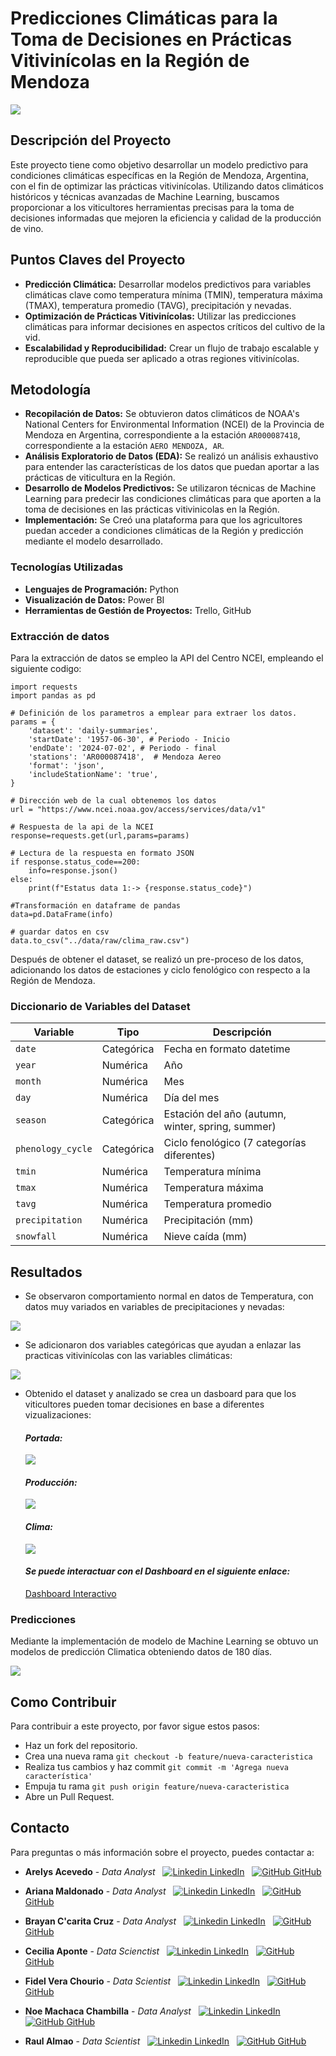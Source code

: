 # **Predicciones Climáticas para la Toma de Decisiones en Prácticas Vitivinícolas en la Región de Mendoza**

<img src="reports/figures/mendoza_vineyard.png">

## **Descripción del Proyecto**
Este proyecto tiene como objetivo desarrollar un modelo predictivo para condiciones climáticas específicas en la Región de Mendoza, Argentina, con el fin de optimizar las prácticas vitivinícolas. Utilizando datos climáticos históricos y técnicas avanzadas de Machine Learning, buscamos proporcionar a los viticultores herramientas precisas para la toma de decisiones informadas que mejoren la eficiencia y calidad de la producción de vino.

## **Puntos Claves del Proyecto**
- **Predicción Climática:** Desarrollar modelos predictivos para variables climáticas clave como temperatura mínima (TMIN), temperatura máxima (TMAX), temperatura promedio (TAVG), precipitación y nevadas.
- **Optimización de Prácticas Vitivinícolas:** Utilizar las predicciones climáticas para informar decisiones en aspectos críticos del cultivo de la vid.
- **Escalabilidad y Reproducibilidad:** Crear un flujo de trabajo escalable y reproducible que pueda ser aplicado a otras regiones vitivinícolas.

## **Metodología**
- **Recopilación de Datos:** Se obtuvieron datos climáticos de NOAA's National Centers for Environmental Information (NCEI) de la Provincia de Mendoza en Argentina, correspondiente a la estación `AR000087418`, correspondiente a la estación `AERO MENDOZA, AR`.
- **Análisis Exploratorio de Datos (EDA):** Se realizó un análisis exhaustivo para entender las características de los datos que puedan aportar a las prácticas de viticultura en la Región.
- **Desarrollo de Modelos Predictivos:** Se utilizaron técnicas de Machine Learning para predecir las condiciones climáticas para que aporten a la toma de decisiones en las prácticas vitivinicolas en la Región.
- **Implementación:** Se Creó una plataforma para que los agricultores puedan acceder a condiciones climáticas de la Región y predicción mediante el modelo desarrollado.

### **Tecnologías Utilizadas**
- **Lenguajes de Programación:** Python
- **Visualización de Datos:** Power BI
- **Herramientas de Gestión de Proyectos:** Trello, GitHub

### **Extracción de datos**
Para la extracción de datos se empleo la API del Centro NCEI, empleando el siguiente codigo:
```
import requests
import pandas as pd

# Definición de los parametros a emplear para extraer los datos.
params = {
    'dataset': 'daily-summaries',
    'startDate': '1957-06-30', # Periodo - Inicio
    'endDate': '2024-07-02', # Periodo - final
    'stations': 'AR000087418',  # Mendoza Aereo
    'format': 'json',
    'includeStationName': 'true',
}

# Dirección web de la cual obtenemos los datos
url = "https://www.ncei.noaa.gov/access/services/data/v1"

# Respuesta de la api de la NCEI
response=requests.get(url,params=params)

# Lectura de la respuesta en formato JSON
if response.status_code==200:
    info=response.json()
else:
    print(f"Estatus data 1:-> {response.status_code}")

#Transformación en dataframe de pandas
data=pd.DataFrame(info)

# guardar datos en csv
data.to_csv("../data/raw/clima_raw.csv")
```
Después de obtener el dataset, se realizó un pre-proceso de los datos, adicionando los datos de estaciones y ciclo fenológico con respecto a la Región de Mendoza.

### **Diccionario de Variables del Dataset**
| Variable          | Tipo        | Descripción                                     |
|-------------------|-------------|-------------------------------------------------|
| `date`            | Categórica  | Fecha en formato datetime                       |
| `year`            | Numérica    | Año                                             |
| `month`           | Numérica    | Mes                                             |
| `day`             | Numérica    | Día del mes                                     |
| `season`          | Categórica  | Estación del año (autumn, winter, spring, summer) |
| `phenology_cycle` | Categórica  | Ciclo fenológico (7 categorías diferentes)      |
| `tmin`            | Numérica    | Temperatura mínima                              |
| `tmax`            | Numérica    | Temperatura máxima                              |
| `tavg`            | Numérica    | Temperatura promedio                            |
| `precipitation`   | Numérica    | Precipitación (mm)                              |
| `snowfall`        | Numérica    | Nieve caída (mm)                                |

## **Resultados**
- Se observaron comportamiento normal en datos de Temperatura, con datos muy variados en variables de precipitaciones y nevadas:

<img src="reports/figures/analisis_variables.png">

- Se adicionaron dos variables categóricas que ayudan a enlazar las practicas vitivinícolas con las variables climáticas:

<img src="reports/figures/variables_categoricas.png">

- Obtenido el dataset y analizado se crea un dasboard para que los viticultores pueden tomar decisiones en base a diferentes vizualizaciones:
    #### ***Portada:***

    <img src="reports/dashboard/portada.png">

    #### ***Producción:***

    <img src="reports/dashboard/produccion.png">

    #### ***Clima:***

    <img src="reports/dashboard/clima.png">

    #### ***Se puede interactuar con el Dashboard en el siguiente enlace:***
    [Dashboard Interactivo](https://app.powerbi.com/view?r=eyJrIjoiZDFkN2RjMWQtMTZlOC00MTI4LTgwMTYtNjU4MTllODYzOTZkIiwidCI6ImRmODY3OWNkLWE4MGUtNDVkOC05OWFjLWM4M2VkN2ZmOTVhMCJ9)

### Predicciones
Mediante la implementación de modelo de Machine Learning se obtuvo un modelos de predicción Climatica obteniendo datos de 180 días.

<img src="reports/figures/prediccion_temp.png">

## **Como Contribuir**
Para contribuir a este proyecto, por favor sigue estos pasos:
- Haz un fork del repositorio.
- Crea una nueva rama `git checkout -b feature/nueva-caracteristica`
- Realiza tus cambios y haz commit `git commit -m 'Agrega nueva característica'`
- Empuja tu rama `git push origin feature/nueva-caracteristica`
- Abre un Pull Request.

## Contacto
Para preguntas o más información sobre el proyecto, puedes contactar a:
- **Arelys Acevedo** - *Data Analyst*
&nbsp;
[![Linkedin](https://i.sstatic.net/gVE0j.png) LinkedIn](https://www.linkedin.com/in/arelys-acevedo)
&nbsp;
[![GitHub](https://i.sstatic.net/tskMh.png) GitHub](https://github.com/acad2018)

- **Ariana Maldonado** - *Data Analyst*
&nbsp;
[![Linkedin](https://i.sstatic.net/gVE0j.png) LinkedIn](https://www.linkedin.com/in/AriMaldo19)
&nbsp;
[![GitHub](https://i.sstatic.net/tskMh.png) GitHub](https://github.com/AriMaldo19)

- **Brayan C'carita Cruz** - *Data Analyst*
&nbsp;
[![Linkedin](https://i.sstatic.net/gVE0j.png) LinkedIn](https://www.linkedin.com/in/natzull/)
&nbsp;
[![GitHub](https://i.sstatic.net/tskMh.png) GitHub](https://github.com/hallzyx)

- **Cecilia Aponte** - *Data Scienctist*
&nbsp;
[![Linkedin](https://i.sstatic.net/gVE0j.png) LinkedIn](https://www.linkedin.com/in/ceci-aponte-data)
&nbsp;
[![GitHub](https://i.sstatic.net/tskMh.png) GitHub](https://github.com/CCAponte)

- **Fidel Vera Chourio** - *Data Scientist*
&nbsp;
[![Linkedin](https://i.sstatic.net/gVE0j.png) LinkedIn](https://www.linkedin.com/in/fverachourio)
&nbsp;
[![GitHub](https://i.sstatic.net/tskMh.png) GitHub](https://github.com/fevc08)

- **Noe Machaca Chambilla** - *Data Analyst*
&nbsp;
[![Linkedin](https://i.sstatic.net/gVE0j.png) LinkedIn](https://www.linkedin.com/in/noe-u-machaca)
&nbsp;
[![GitHub](https://i.sstatic.net/tskMh.png) GitHub](https://github.com/newneo4)

- **Raul Almao** - *Data Scientist*
&nbsp;
[![Linkedin](https://i.sstatic.net/gVE0j.png) LinkedIn](https://www.linkedin.com/in/ralmao)
&nbsp;
[![GitHub](https://i.sstatic.net/tskMh.png) GitHub](https://github.com/Ralmao)
